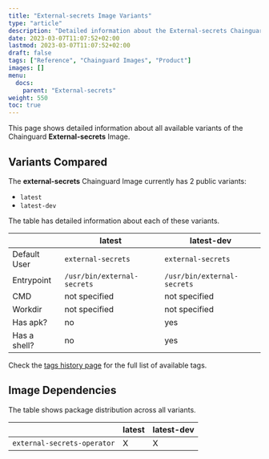 ```yaml
---
title: "External-secrets Image Variants"
type: "article"
description: "Detailed information about the External-secrets Chainguard Image variants"
date: 2023-03-07T11:07:52+02:00
lastmod: 2023-03-07T11:07:52+02:00
draft: false
tags: ["Reference", "Chainguard Images", "Product"]
images: []
menu:
  docs:
    parent: "External-secrets"
weight: 550
toc: true
---
```


This page shows detailed information about all available variants of the Chainguard **External-secrets** Image.

## Variants Compared
The **external-secrets** Chainguard Image currently has 2 public variants: 

- `latest`
- `latest-dev`

The table has detailed information about each of these variants.

|              | latest                      | latest-dev                  |
|--------------|-----------------------------|-----------------------------|
| Default User | `external-secrets`          | `external-secrets`          |
| Entrypoint   | `/usr/bin/external-secrets` | `/usr/bin/external-secrets` |
| CMD          | not specified               | not specified               |
| Workdir      | not specified               | not specified               |
| Has apk?     | no                          | yes                         |
| Has a shell? | no                          | yes                         |

Check the [tags history page](/chainguard/chainguard-images/reference/external-secrets/tags_history/) for the full list of available tags.
## Image Dependencies
The table shows package distribution across all variants.

|                             | latest | latest-dev |
|-----------------------------|--------|------------|
| `external-secrets-operator` | X      | X          |
